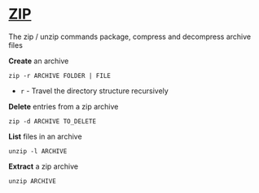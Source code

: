 # [ZIP](https://linux.die.net/man/1/zip)
The zip / unzip commands package, compress and decompress archive files

__Create__ an archive
```
zip -r ARCHIVE FOLDER | FILE
```
- `r` - Travel the directory structure recursively

__Delete__ entries from a zip archive
```
zip -d ARCHIVE TO_DELETE
```

__List__ files in an archive
```
unzip -l ARCHIVE
```

__Extract__ a zip archive
```
unzip ARCHIVE
```
